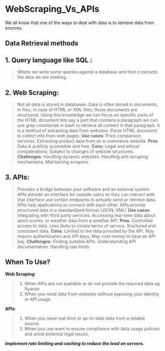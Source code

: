 # WebScraping_Vs_APIs

We all know that one of the ways to deal with data is to retrieve data from sources.

## Data Retrieval methods

## **1. Query language like SQL** :
> Where we write some queries against a database and then it extracts the data we are seeking.

## **2. Web Scraping**:
> Not all data is stored in databases. Data is often stored in documents, in files, in case of HTML or XML files, those documents are structured.
Using this knowledge we can focus on specific parts of the HTML document lets say a part that contains a paragraph we can use grep commands in bash to retrieve all content in that paragraph.
>It is a method of extracting data from websites.
>Parse HTML document to collect info from web pages.
**Use cases**:
> Price comparison services.
> Extracting product data from an e-commerce website.
**Pros**:
> Data is publicly accessible and free.
**Cons**: 
> Legal and ethical considerations.
> Subject to changes of website structures.
**Challenges**: 
> Handling dynamic websites.
> Handling anti-scraping mechanisms.
> Maintaining scrapers.

## **3. APIs**:
> Provides a bridge between your software and an external system. APIs provide an interface for outside users so they can interact with that interface use certain endpoints to actually send or retrieve data.
> APIs help applications to connect with each other.
> APIs provide structured data in a standardized format.(JSON, XML)
**Use cases**:
> Integrating with third party services.
> Accessing real-time data about sport scores, or weather data from a weather API.
**Pros**:
> Controlled access to data.
> Less likely to violate terms of service.
> Sructured and consistent data.
**Cons**:
> Limited to the data provided by the API.
> May require authentication and API keys.
> May cost money to have an API key.
**Challenges**:
> Finding suitable APIs.
> Understanding API documentation.
> Handling rate limits.

## When To Use?

**Web Scraping**:
> 1. When APIs are not available or do not provide the required data eg Ryanair
> 2. When you need data from websites without exposing your identity or API usage

**APIs**:
> 1. When you need real-time or up-to-date data from a reliable source.
> 2. When you use want to ensure compliance with data usage policies and avoid potential legal issues.

**_Implement rate limiting and caching to reduce the load on servers._**
